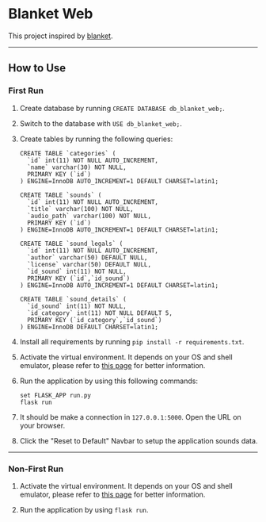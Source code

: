 # Blanket Web

This project inspired by [blanket](https://github.com/rafaelmardojai/blanket/).

---

## How to Use

### First Run

1. Create database by running `CREATE DATABASE db_blanket_web;`.
2. Switch to the database with `USE db_blanket_web;`.
3. Create tables by running the following queries:

    ```
    CREATE TABLE `categories` (
      `id` int(11) NOT NULL AUTO_INCREMENT,
      `name` varchar(30) NOT NULL,
      PRIMARY KEY (`id`)
    ) ENGINE=InnoDB AUTO_INCREMENT=1 DEFAULT CHARSET=latin1;
    ```

    ```
    CREATE TABLE `sounds` (
      `id` int(11) NOT NULL AUTO_INCREMENT,
      `title` varchar(100) NOT NULL,
      `audio_path` varchar(100) NOT NULL,
      PRIMARY KEY (`id`)
    ) ENGINE=InnoDB AUTO_INCREMENT=1 DEFAULT CHARSET=latin1;
    ```

    ```
    CREATE TABLE `sound_legals` (
      `id` int(11) NOT NULL AUTO_INCREMENT,
      `author` varchar(50) DEFAULT NULL,
      `license` varchar(50) DEFAULT NULL,
      `id_sound` int(11) NOT NULL,
      PRIMARY KEY (`id`,`id_sound`)
    ) ENGINE=InnoDB AUTO_INCREMENT=1 DEFAULT CHARSET=latin1;
    ```

    ```
    CREATE TABLE `sound_details` (
      `id_sound` int(11) NOT NULL,
      `id_category` int(11) NOT NULL DEFAULT 5,
      PRIMARY KEY (`id_category`,`id_sound`)
    ) ENGINE=InnoDB DEFAULT CHARSET=latin1;
    ```

4. Install all requirements by running `pip install -r requirements.txt`.

5. Activate the virtual environment. It depends on your OS and shell emulator, please refer to [this page](https://flask.palletsprojects.com/en/2.0.x/cli/) for better information.

6. Run the application by using this following commands:

    ```
    set FLASK_APP run.py
    flask run
    ```

7. It should be make a connection in `127.0.0.1:5000`. Open the URL on your browser.

8. Click the "Reset to Default" Navbar to setup the application sounds data.

---

### Non-First Run

1. Activate the virtual environment. It depends on your OS and shell emulator, please refer to [this page](https://flask.palletsprojects.com/en/2.0.x/cli/) for better information.

2. Run the application by using `flask run`.

